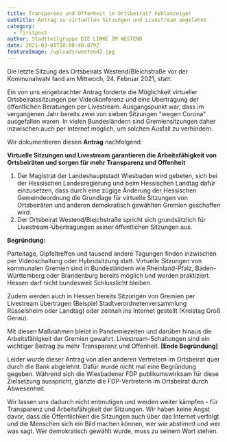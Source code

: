 ```yaml
---
title: Transparenz und Offenheit im Ortsbeirat? Fehlanzeige!
subtitle: Antrag zu virtuellen Sitzungen und Livestream abgelehnt
category:
  - firstpost
author: Stadtteilgruppe DIE LINKE IM WESTEND
date: 2021-03-01T18:08:48.879Z
featureImage: /uploads/westend2.jpg
---
```

Die letzte Sitzung des Ortsbeirats Westend/Bleichstraße vor der Kommunalwahl fand am Mittwoch, 24. Februar 2021, statt. 

Ein von uns eingebrachter Antrag forderte die Möglichkeit virtueller Ortsbeiratssitzungen per Videokonferenz und eine Übertragung der öffentlichen Beratungen per Livestream. Ausgangspunkt war, dass im vergangenen Jahr bereits zwei von sieben Sitzungen "wegen Corona" ausgefallen waren. In vielen Bundesländern sind Gremiensitzungen daher inzwischen auch per Internet möglich, um solchen Ausfall zu verhindern. 

Wir dokumentieren diesen **Antrag** nachfolgend:

**Virtuelle Sitzungen und Livestream garantieren die Arbeitsfähigkeit von Ortsbeiräten und sorgen für mehr Transparenz und Offenheit**

1. Der Magistrat der Landeshauptstadt Wiesbaden wird gebeten, sich bei der Hessischen Landesregierung und beim Hessischen Landtag dafür einzusetzen, dass durch eine zügige Änderung der Hessischen Gemeindeordnung die Grundlage für virtuelle Sitzungen von Ortsbeiräten und anderen demokratisch gewählten Gremien geschaffen wird.
2. Der Ortsbeirat Westend/Bleichstraße spricht sich grundsätzlich für Livestream-Übertragungen seiner öffentlichen Sitzungen aus.

**Begründung:**

Parteitage, Gipfeltreffen und tausend andere Tagungen finden inzwischen per Videoschaltung oder Hybridsitzung statt. Virtuelle Sitzungen von kommunalen Gremien sind in Bundesländern wie Rheinland-Pfalz, Baden-Württemberg oder Brandenburg bereits möglich und werden praktiziert. Hessen darf nicht bundesweit Schlusslicht bleiben.

Zudem werden auch in Hessen bereits Sitzungen von Gremien per Livestream übertragen (Beispiel Stadtverordnetenversammlung Rüsselsheim oder Landtag) oder zeitnah ins Internet gestellt (Kreistag Groß Gerau).

Mit diesen Maßnahmen bleibt in Pandemiezeiten und darüber hinaus die Arbeitsfähigkeit der Gremien gewahrt. Livestream-Schaltungen sind ein wichtiger Beitrag zu mehr Transparenz und Offenheit. **\[Ende Begründung]**

Leider wurde dieser Antrag von allen anderen Vertretern im Ortsbeirat quer durch die Bank abgelehnt. Dafür wurde nicht mal eine Begründung gegeben. Während sich die Wiesbadener FDP publikumswirksam für diese Zielsetzung ausspricht, glänzte die FDP-Vertreterin im Ortsbeirat durch Abwesenheit.

Wir lassen uns dadurch nicht entmutigen und werden weiter kämpfen - für Transparenz und Arbeitsfähigkeit der Sitzungen. Wir haben keine Angst davor, dass die Öffentlichkeit die Sitzungen auch über das Internet verfolgt und die Menschen sich ein Bild machen können, wer wie abstimmt und wer was sagt. Wer demokratisch gewählt wurde, muss zu seinem Wort stehen.
